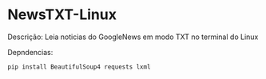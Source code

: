 # NewsTXT-Linux

Descrição: Leia noticias do GoogleNews em modo TXT no terminal do Linux

Depndencias:
```
pip install BeautifulSoup4 requests lxml
```
